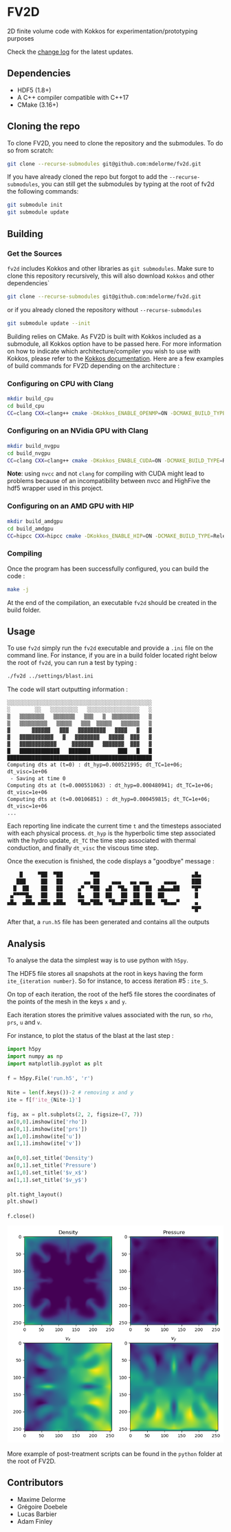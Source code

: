 # FV2D
2D finite volume code with Kokkos for experimentation/prototyping purposes

Check the [change log](CHANGELOG.md) for the latest updates.

## Dependencies

* HDF5 (1.8+)
* A C++ compiler compatible with C++17
* CMake (3.16+)

## Cloning the repo

To clone FV2D, you need to clone the repository and the submodules. To do so from scratch: 

```bash
git clone --recurse-submodules git@github.com:mdelorme/fv2d.git
```

If you have already cloned the repo but forgot to add the `--recurse-submodules`, you can still get the submodules by typing at the root of fv2d the following commands: 

```bash
git submodule init
git submodule update
```

## Building

### Get the Sources

`fv2d` includes Kokkos and other libraries as `git submodules`. Make sure to clone this repository recursively, this will also download `Kokkos` and other dependencies`

```bash
git clone --recurse-submodules git@github.com:mdelorme/fv2d.git
```
or if you already cloned the repository without `--recurse-submodules`
```bash
git submodule update --init
```

Building relies on CMake. As FV2D is built with Kokkos included as a submodule, all Kokkos option have to be passed here. For more information on how to indicate which architecture/compiler you wish to use with Kokkos, please refer to the [Kokkos documentation](https://kokkos.org/kokkos-core-wiki/ProgrammingGuide/Compiling.html). Here are a few examples of build commands for FV2D depending on the architecture : 

### Configuring on CPU with Clang

```bash
mkdir build_cpu
cd build_cpu
CC=clang CXX=clang++ cmake -DKokkos_ENABLE_OPENMP=ON -DCMAKE_BUILD_TYPE=Release ..
```

### Configuring on an NVidia GPU with Clang

```bash
mkdir build_nvgpu
cd build_nvgpu
CC=clang CXX=clang++ cmake -DKokkos_ENABLE_CUDA=ON -DCMAKE_BUILD_TYPE=Release ..
```

**Note**: using `nvcc` and not `clang` for compiling with CUDA might lead to problems because of an incompatibility between nvcc and HighFive the hdf5 wrapper used in this project. 

### Configuring on an AMD GPU with HIP

```bash
mkdir build_amdgpu
cd build_amdgpu
CC=hipcc CXX=hipcc cmake -DKokkos_ENABLE_HIP=ON -DCMAKE_BUILD_TYPE=Release ..
```

### Compiling
Once the program has been successfully configured, you can build the code :

```bash
make -j
```

At the end of the compilation, an executable `fv2d` should be created in the build folder.

## Usage

To use `fv2d` simply run the `fv2d` executable and provide a `.ini` file on the command line. For instance, if you are in a build folder located right below the root of `fv2d`, you can run a test by typing : 

```bash
./fv2d ../settings/blast.ini
```

The code will start outputting information : 

```
░░░░░░░░░░░░░░░░░░░░░░░░░░░░░░░░░░░░░░░░░░░░░░░
░        ░░   ░░░░░░░░░   ░░░░░░░░░░░░░░░░░   ░
▒   ▒▒▒▒▒▒▒▒   ▒▒▒▒▒▒▒   ▒▒▒   ▒  ▒▒▒▒▒▒▒▒▒   ▒
▒   ▒▒▒▒▒▒▒▒▒   ▒▒▒▒▒   ▒▒▒  ▒▒▒▒▒   ▒▒▒▒▒▒   ▒
▓       ▓▓▓▓▓▓   ▓▓▓   ▓▓▓▓▓▓▓▓▓   ▓▓▓▓   ▓   ▓
▓   ▓▓▓▓▓▓▓▓▓▓▓   ▓   ▓▓▓▓▓▓▓▓   ▓▓▓▓▓  ▓▓▓   ▓
▓   ▓▓▓▓▓▓▓▓▓▓▓▓     ▓▓▓▓▓▓▓   ▓▓▓▓▓▓▓  ▓▓▓   ▓
█   █████████████   ███████         ███   █   █
███████████████████████████████████████████████
Computing dts at (t=0) : dt_hyp=0.000521995; dt_TC=1e+06; dt_visc=1e+06
 - Saving at time 0
Computing dts at (t=0.000551063) : dt_hyp=0.000480941; dt_TC=1e+06; dt_visc=1e+06
Computing dts at (t=0.00106851) : dt_hyp=0.000459815; dt_TC=1e+06; dt_visc=1e+06
...
```

Each reporting line indicate the current time `t` and the timesteps associated with each physical process. `dt_hyp` is the hyperbolic time step associated with the hydro update, `dt_TC` the time step associated with thermal conduction, and finally `dt_visc` the viscous time step.

Once the execution is finished, the code displays a "goodbye" message : 

```
    █     ▀██  ▀██         ▀██                              ▄█▄ 
   ███     ██   ██       ▄▄ ██    ▄▄▄   ▄▄ ▄▄▄     ▄▄▄▄     ███ 
  █  ██    ██   ██     ▄▀  ▀██  ▄█  ▀█▄  ██  ██  ▄█▄▄▄██    ▀█▀ 
 ▄▀▀▀▀█▄   ██   ██     █▄   ██  ██   ██  ██  ██  ██          █  
▄█▄  ▄██▄ ▄██▄ ▄██▄    ▀█▄▄▀██▄  ▀█▄▄█▀ ▄██▄ ██▄  ▀█▄▄▄▀     ▄  
                                                            ▀█▀ 
```

After that, a `run.h5` file has been generated and contains all the outputs

## Analysis

To analyse the data the simplest way is to use python with `h5py`.

The HDF5 file stores all snapshots at the root in keys having the form `ite_{iteration number}`. So for instance, to access iteration #5 : `ite_5`.

On top of each iteration, the root of the hef5 file stores the coordinates of the points of the mesh in the keys `x` and `y`.

Each iteration stores the primitive values associated with the run, so `rho`, `prs`, `u` and `v`.

For instance, to plot the status of the blast at the last step : 

```python
import h5py
import numpy as np
import matplotlib.pyplot as plt

f = h5py.File('run.h5', 'r')

Nite = len(f.keys())-2 # removing x and y
ite = f[f'ite_{Nite-1}']

fig, ax = plt.subplots(2, 2, figsize=(7, 7))
ax[0,0].imshow(ite['rho'])
ax[0,1].imshow(ite['prs'])
ax[1,0].imshow(ite['u'])
ax[1,1].imshow(ite['v'])

ax[0,0].set_title('Density')
ax[0,1].set_title('Pressure')
ax[1,0].set_title('$v_x$')
ax[1,1].set_title('$v_y$')

plt.tight_layout()
plt.show()

f.close()
```

![Rendering of the 2D sedov Blast](figs/blast_plot.png)


More example of post-treatment scripts can be found in the `python` folder at the root of FV2D.

## Contributors

* Maxime Delorme
* Grégoire Doebele
* Lucas Barbier
* Adam Finley